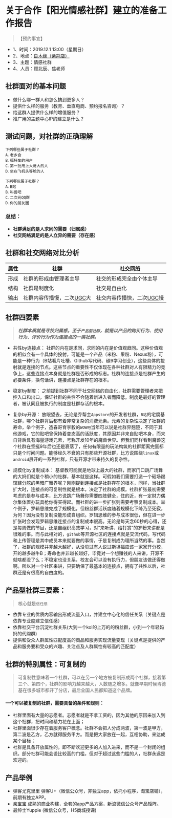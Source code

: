 # 关于合作【阳光情感社群】建立的准备工作报告
> 【预约事宜】
- 1、时间：2019.12.1 13:00（星期日）
- 2、地点：[良木缘（紫荆店）](http://www.dianping.com/shop/19289565)
- 3、主题：情感社群
- 4、人员：顾北辰、焦老师

## 社群面对的基本问题
- 做什么哪一群人和怎么搞到更多人？
- 提供什么样的服务（教育、垂直电商、预约报名咨询）？
- 给这群人提供什么样的增值服务？
- 推广用的主题中心IP的建立是什么？

## 测试问题，对社群的正确理解

```
下列哪些属于社群？
A.老乡会
B.福特车的用户
C.第一批用上大哥大的人
D.坐在飞机头等舱的人
```

```
下列哪些属于社群？
A.B站
B.叫兽吧
C.二次元QQ群
D.你的朋友圈
```

### 总结：
- **社群满足的是人求同的需要（归属感）**
- **社交网络满足的是人立异的需要（存在感）**

## 社群和社交网络对比分析

 属性 | 社群 | 社交网络
----- | ----- | ----- 
形成 | 社群的形成由管理者主导 | 社交的形成完全由个体主导
结构 | 社群是制度化 | 社交是自由化
输出 | 社群内容传播慢，二次[UGC](https://baike.baidu.com/item/UGC/66502)大 | 社交内容传播快，二次[UGC](https://baike.baidu.com/item/UGC/66502)慢

## 社群四要素
> ***社群本质就是寻找归属感。至于`产品型社群`，就是以产品的购买行为、使用行为、评价行为作为连接点的一类社群。***

- 共性by连接点：
社群的内在是求同，求同的内在是价值观趋同。这种价值观的相似会有一个具体的投射，可能是一个产品（米粉、果粉、Nexus粉），可能是一种行为（B站看片吐槽、Github写代码、碳9学习创业），这些具体的投射就是连接的节点。这些节点的重要性不仅体现在各种社群对人有限精力的竞争上，这些连接点本身就是社群是否形成的标志。社群的连接点是社群产生的必要条件，换句话讲，连接点是社群存在的根本。

- 稳定by制度：
之前提到社群不同于社交网络的自由化，社群需要管理者来把控入口和出口，保证社群的共性不会随着新进入者而降低。制度是最好的管理者，被认同且被执行的制度是社群存活的根本。

- 复杂by开源：
放眼望去，无论是乔帮主`Appstore`的开发者社群，`B站`的宅腐基社群，哪个社群背后都有着非常复杂的消费元素。元素的复杂性决定了社群的寿命，举个例子，造春哥育李毅的`WOW吧`当年可以说是社群界翘楚，不同于其他游戏，它的贴吧曾保持着变态高的活跃度，其原因并非来自贴吧本身，而来自背后具有海量游戏元素，号称开发10年的魔兽世界。但我们同样看到魔兽这个社群在坚挺9年后也还是衰落了，任何有限量的玩法构筑的社群距离完蛋都只是个时间问题。能够经久不衰的只有那些开源社群，比方说围绕`linux`或`android`展开的一系列社群，只有开源才带来持久的复杂性。

- 规模化by复制成本：
基督教可能就是地球上最大的社群，而家门口跳广场舞的大妈们就是个稍小的社群，基本就是这样。可假如我们需要打造一个砸场踢馆建分舵的黑暗广舞界呢？刚刚提到连接点是社群存在的根本，同样，当社群扩大时，连接点的可复制性就是根本，决定了社群的规模。社群扩张最初需要考虑的是参与成本，比方说跳广场舞你需要四肢健全，住的近，有一定财力偶尔集体置办玩具枪你得买得起。而社群的进一步扩张则需要考察复制成本。举个例子，罗辑思维完成了规模化，但粉丝群活跃度随着规模化下降乃至死寂，为何？因为没有复制没能形成自组织。罗辑思维的参与成本很低，但在进一步扩张时会发现罗辑思维连接点的复制成本很高。无论是每天念60秒的心得，还是每周做的节目，还是自组织高效学习，对“来听讲、给打赏”的罗粉来讲都是很难的事。而与此相对的，`github`等开源社区的连接点就是交流代码，写代码和上传管理是其中成员本来就要做的事情，于是复制成为理所当然的事。当然了，社群的规模并非越大越好，从没见过有人说过斯坦福应该一家家开分校，开的越多越牛B；寿命也并非越长越好，毕竟对一个想赚钱的人来讲，开源不就啥都没了么；不稳定也没关系，校友会可以没有执行力，但朋友该做还得做啊。所以对一个社区来讲，只要确保了最基本的连接点，拥有了共性以后，社群还是有很高的自由度的。

## 产品型社群三要素：
> 核心就是`信任感`

- 依靠专业的优质内容输出形成流量入口，并建立中心化的信任关系（关键点是依靠专业度建立信任感）
- 依靠社交平台沉淀社群关系(大到一个kol的上万的的粉丝群，小到一个年轻妈妈的代购群)
- 提供和受众人群属性匹配度高的商品和服务实现流量变现（关键点是提供的产品和服务要和受众的兴趣、关注点及人群属性有较高的匹配度）

## 社群的特别属性：可复制的
> 可复制性意味着一个社群，可以在另一个地方被复制形成两个社群，接着第三个、第四个，社群的影响力越来越大，人数随之增多。就像早期时候肯德基在很多城市都开了分店，最后全国人民都知道这个品牌。

#### 一个可以被复制的社群，需要具备的条件和规则：
- 社群里面有大量的志愿者。志愿者就是不拿工资的，因为其他的原因来加入到这个社群，把时间和精力花在上面；
- 社群里面很少存在着服务客户概念。社群不会把人分成两波，第一波是甲方，第二波是乙方，乙方就得服务甲方。而是把大家放在一起，互相协助，来达成某个目标；
- 社群是具备开放属性的。即不断欢迎更多的人加入进来，而不是一个封闭的组织。部分社群可能会设比较高的门槛，但对于超过这些门槛的人，社群永远是欢迎的。

## 产品举例
- 弹客尤克里里 弹客U+（微信公众号，非独立app，依托小程序，淘宝店铺），前期有独立APP。
- [亲宝宝](https://www.qbb6.com/article/2s7WWrdaa) 成熟的商业构建，全套的app产品方案，新浪微信公众号产品矩阵。
- 最绅士Yuppie (微信公众号，H5商城授课)

